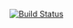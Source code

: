 [![Build Status](https://travis-ci.org/Barsnes/QuixzLaravel.svg?branch=master)](https://travis-ci.org/Barsnes/QuixzLaravel)

